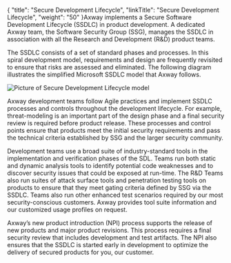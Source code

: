 {
    "title": "Secure Development Lifecycle",
    "linkTitle": "Secure Development Lifecycle",
    "weight": "50"
}<span class="mc-variable axway_variables.Company_Name variable">Axway</span> implements a Secure Software Development Lifecycle (SSDLC) in product development. A dedicated <span class="mc-variable axway_variables.Company_Name variable">Axway</span> team, the Software Security Group (SSG), manages the SSDLC in association with all the Research and Development (R&D) product teams.

The SSDLC consists of a set of standard phases and processes. In this spiral development model, requirements and design are frequently revisited to ensure that risks are assessed and eliminated. The following diagram illustrates the simplified Microsoft SSDLC model that Axway follows.

<img src="/Images/SecureTransport/2_securelifecycle.png" class="maxWidth" alt="Picture of Secure Development Lifecycle model" />

<span class="mc-variable axway_variables.Company_Name variable">Axway</span> development teams follow Agile practices and implement SSDLC processes and controls throughout the development lifecycle. For example, threat-modeling is an important part of the design phase and a final security review is required before product release. These processes and control points ensure that products meet the initial security requirements and pass the technical criteria established by SSG and the larger security community.

Development teams use a broad suite of industry-standard tools in the implementation and verification phases of the SDL. Teams run both static and dynamic analysis tools to identify potential code weaknesses and to discover security issues that could be exposed at run-time. The R&D Teams also run suites of attack surface tools and penetration testing tools on products to ensure that they meet gating criteria defined by SSG via the SSDLC. Teams also run other enhanced test scenarios required by our most security-conscious customers. <span class="mc-variable axway_variables.Company_Name variable">Axway</span> provides tool suite information and our customized usage profiles on request.

<span class="mc-variable axway_variables.Company_Name variable">Axway</span>’s new product introduction (NPI) process supports the release of new products and major product revisions. This process requires a final security review that includes development and test artifacts. The NPI also ensures that the SSDLC is started early in development to optimize the delivery of secured products for you, our customer.
